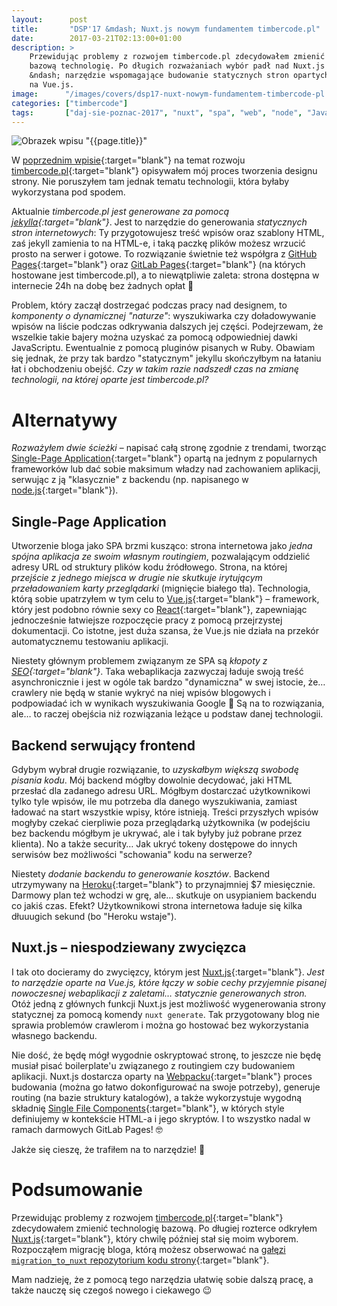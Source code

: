 ```yaml
---
layout:      post
title:       "DSP'17 &mdash; Nuxt.js nowym fundamentem timbercode.pl"
date:        2017-03-21T02:13:00+01:00
description: >
    Przewidując problemy z rozwojem timbercode.pl zdecydowałem zmienić
    bazową technologię. Po długich rozważaniach wybór padł nad Nuxt.js
    &ndash; narzędzie wspomagające budowanie statycznych stron opartych
    na Vue.js.
image:      "/images/covers/dsp17-nuxt-nowym-fundamentem-timbercode-pl.png"
categories: ["timbercode"]
tags:       ["daj-sie-poznac-2017", "nuxt", "spa", "web", "node", "JavaScript", "blog", "timbercode"]
---
```


![Obrazek wpisu "{{page.title}}"]( /images/covers/dsp17-nuxt-nowym-fundamentem-timbercode-pl.png )

W [poprzednim wpisie]( /blog/2017/03/12/dsp17-zmagania-z-designem/ ){:target="blank"}
 na temat rozwoju [timbercode.pl]( http://timbercode.pl ){:target="blank"}
 opisywałem mój proces tworzenia designu strony. Nie poruszyłem tam jednak
 tematu technologii, która byłaby wykorzystana pod spodem.
 
Aktualnie *timbercode.pl jest generowane za pomocą
 [jekylla]( https://jekyllrb.com/ ){:target="blank"}*.
 Jest to narzędzie do generowania *statycznych stron internetowych*:
 Ty przygotowujesz treść wpisów oraz szablony HTML, zaś jekyll zamienia to
 na HTML-e, i taką paczkę plików możesz wrzucić prosto na serwer i gotowe.
 To rozwiązanie świetnie też współgra z
 [GitHub Pages]( https://pages.github.com/ ){:target="blank"} oraz 
 [GitLab Pages]( https://docs.gitlab.com/ee/user/project/pages/index.html ){:target="blank"}
 (na których hostowane jest timbercode.pl), a to niewątpliwie zaleta:
 strona dostępna w internecie 24h na dobę bez żadnych opłat 🙂
 
Problem, który zaczął dostrzegać podczas pracy nad designem, to 
 *komponenty o dynamicznej "naturze"*: wyszukiwarka czy doładowywanie wpisów
 na liście podczas odkrywania dalszych jej części. Podejrzewam, że 
 wszelkie takie bajery można uzyskać za pomocą odpowiedniej dawki JavaScriptu.
 Ewentualnie z pomocą pluginów pisanych w Ruby. Obawiam się jednak, że
 przy tak bardzo "statycznym" jekyllu skończyłbym na łataniu łat i obchodzeniu
 obejść. *Czy w takim razie nadszedł czas na zmianę technologii, na której oparte jest
 timbercode.pl?*

# Alternatywy

*Rozważyłem dwie ścieżki* &ndash; napisać całą stronę zgodnie z trendami, tworząc
 [Single-Page Application]( https://en.wikipedia.org/wiki/Single-page_application ){:target="blank"}
 opartą na jednym z popularnych frameworków lub dać sobie maksimum władzy nad
 zachowaniem aplikacji, serwując z ją "klasycznie" z backendu (np. napisanego w 
 [node.js]( https://nodejs.org/en/ ){:target="blank"}).
 
## Single-Page Application

Utworzenie bloga jako SPA brzmi kusząco: strona internetowa jako *jedna spójna
 aplikacja ze swoim własnym routingiem*, pozwalającym oddzielić adresy URL
 od struktury plików kodu źródłowego. Strona, na której *przejście z jednego miejsca
 w drugie nie skutkuje irytującym przeładowaniem karty przeglądarki* (mignięcie białego
 tła). Technologia, którą sobie upatrzyłem w tym celu to
 [Vue.js]( https://vuejs.org/ ){:target="blank"} &ndash; framework, który jest podobno
 równie sexy co [React]( https://facebook.github.io/react/ ){:target="blank"},
 zapewniając jednocześnie łatwiejsze rozpoczęcie pracy z pomocą przejrzystej
 dokumentacji. Co istotne, jest duża szansa, że Vue.js nie działa
 na przekór automatycznemu testowaniu aplikacji.
 
Niestety głównym problemem związanym ze SPA są *kłopoty z
 [SEO]( https://en.wikipedia.org/wiki/Search_engine_optimization ){:target="blank"}*.
 Taka webaplikacja zazwyczaj ładuje swoją treść asynchronicznie i jest w ogóle
 tak bardzo "dynamiczna" w swej istocie, że&hellip; crawlery nie będą w stanie
 wykryć na niej wpisów blogowych i podpowiadać ich w wynikach wyszukiwania Google 🙁
 Są na to rozwiązania, ale&hellip; to raczej obejścia niż rozwiązania leżące u podstaw
 danej technologii.
 
## Backend serwujący frontend
 
Gdybym wybrał drugie rozwiązanie, to *uzyskałbym większą swobodę pisania kodu*.
 Mój backend mógłby dowolnie decydować, jaki HTML przesłać dla zadanego adresu URL.
 Mógłbym dostarczać użytkownikowi tylko tyle wpisów, ile mu potrzeba dla danego
 wyszukiwania, zamiast ładować na start wszystkie wpisy, które istnieją.
 Treści przyszłych wpisów mogłyby czekać cierpliwie poza przeglądarką użytkownika
 (w podejściu bez backendu mógłbym je ukrywać, ale i tak byłyby już pobrane przez
 klienta). No a także security&hellip; Jak ukryć tokeny dostępowe do innych serwisów
 bez możliwości "schowania" kodu na serwerze?
 
Niestety *dodanie backendu to generowanie kosztów*. Backend utrzymywany
 na [Heroku]( https://www.heroku.com ){:target="blank"} to przynajmniej
 $7 miesięcznie. Darmowy plan też wchodzi w grę, ale&hellip; skutkuje on usypianiem
 backendu co jakiś czas. Efekt? Użytkownikowi strona internetowa ładuje się kilka 
 dłuuugich sekund (bo "Heroku wstaje").
 
## Nuxt.js &ndash; niespodziewany zwycięzca

I tak oto docieramy do zwycięzcy, którym jest [Nuxt.js]( https://nuxtjs.org/ ){:target="blank"}.
 *Jest to narzędzie oparte na Vue.js, które łączy w sobie cechy przyjemnie pisanej
 nowoczesnej webaplikacji z zaletami&hellip; statycznie generowanych stron.*
 Otóż jedną z głównych funkcji Nuxt.js jest możliwość wygenerowania strony statycznej
 za pomocą komendy `nuxt generate`. Tak przygotowany blog nie sprawia problemów
 crawlerom i można go hostować bez wykorzystania własnego backendu.
 
Nie dość, że będę mógł wygodnie oskryptować stronę, to jeszcze nie będę musiał
 pisać boilerplate'u związanego z routingiem czy budowaniem aplikacji. Nuxt.js dostarcza
 oparty na [Webpacku]( https://webpack.js.org/ ){:target="blank"} proces budowania
 (można go łatwo dokonfigurować na swoje potrzeby), generuje routing
 (na bazie struktury katalogów), a także wykorzystuje wygodną składnię
 [Single File Components]( https://vuejs.org/v2/guide/single-file-components.html ){:target="blank"},
 w których style definiujemy w kontekście HTML-a i jego skryptów. I to wszystko
 nadal w ramach darmowych GitLab Pages! 🤓
 
Jakże się cieszę, że trafiłem na to narzędzie! 🙂

# Podsumowanie

Przewidując problemy z rozwojem [timbercode.pl]( http://timbercode.pl ){:target="blank"}
 zdecydowałem zmienić technologię bazową. Po długiej rozterce odkryłem
 [Nuxt.js]( https://nuxtjs.org/ ){:target="blank"},
 który chwilę później stał się moim wyborem. Rozpocząłem migrację bloga, którą możesz
 obserwować na
 [gałęzi `migration_to_nuxt` repozytorium kodu strony]( https://github.com/nkoder/timbercode.gitlab.io/tree/migration_to_nuxt ){:target="blank"}.
 
Mam nadzieję, że z pomocą tego narzędzia ułatwię sobie dalszą pracę, a także
 nauczę się czegoś nowego i ciekawego 😉

